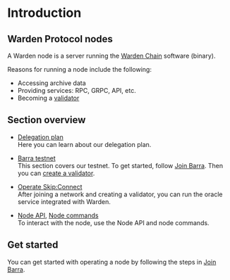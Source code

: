 ﻿---
sidebar_position: 1
---

# Introduction

## Warden Protocol nodes

A Warden node is a server running the [Warden Chain](/learn/glossary#warden-chain) software (binary).

Reasons for running a node include the following:

- Accessing archive data
- Providing services: RPC, GRPC, API, etc.
- Becoming a [validator](/learn/glossary#validator)

## Section overview

- [Delegation plan](delegation-plan)  
  Here you can learn about our delegation plan.

- [Barra testnet](barra-testnet/barra-overview)  
  This section covers our testnet. To get started, follow [Join Barra](barra-testnet/join-barra). Then you can [create a validator](barra-testnet/create-a-validator).

- [Operate Skip:Connect](operate-skip-connect)    
  After joining a network and creating a validator, you can run the oracle service integrated with Warden.

- [Node API](node-api), [Node commands](node-commands)  
  To interact with the node, use the Node API and node commands.

## Get started

You can get started with operating a node by following the steps in [Join Barra](barra-testnet/join-barra).
